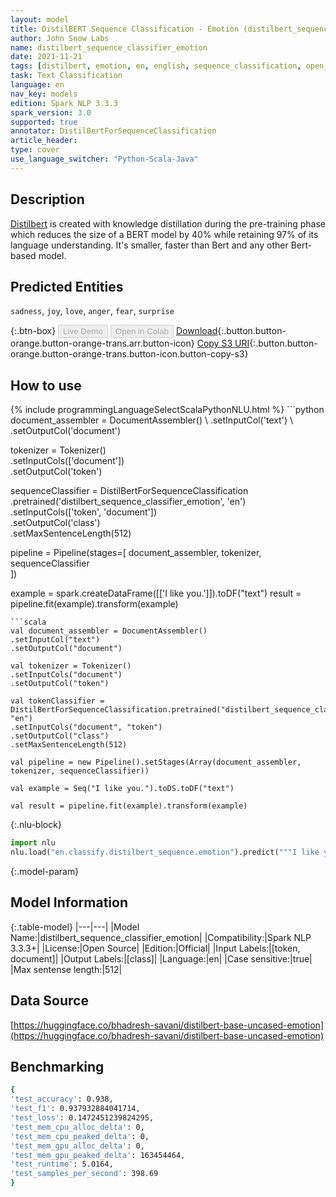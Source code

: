 ```yaml
---
layout: model
title: DistilBERT Sequence Classification - Emotion (distilbert_sequence_classifier_emotion)
author: John Snow Labs
name: distilbert_sequence_classifier_emotion
date: 2021-11-21
tags: [distilbert, emotion, en, english, sequence_classification, open_source]
task: Text Classification
language: en
nav_key: models
edition: Spark NLP 3.3.3
spark_version: 3.0
supported: true
annotator: DistilBertForSequenceClassification
article_header:
type: cover
use_language_switcher: "Python-Scala-Java"
---
```


## Description

[Distilbert](https://arxiv.org/abs/1910.01108) is created with knowledge distillation during the pre-training phase which reduces the size of a BERT model by 40% while retaining 97% of its language understanding. It's smaller, faster than Bert and any other Bert-based model.

## Predicted Entities

`sadness`, `joy`, `love`, `anger`, `fear`, `surprise`

{:.btn-box}
<button class="button button-orange" disabled>Live Demo</button>
<button class="button button-orange" disabled>Open in Colab</button>
[Download](https://s3.amazonaws.com/auxdata.johnsnowlabs.com/public/models/distilbert_sequence_classifier_emotion_en_3.3.3_3.0_1637500005725.zip){:.button.button-orange.button-orange-trans.arr.button-icon}
[Copy S3 URI](s3://auxdata.johnsnowlabs.com/public/models/distilbert_sequence_classifier_emotion_en_3.3.3_3.0_1637500005725.zip){:.button.button-orange.button-orange-trans.button-icon.button-copy-s3}

## How to use



<div class="tabs-box" markdown="1">
{% include programmingLanguageSelectScalaPythonNLU.html %}
```python
document_assembler = DocumentAssembler() \
.setInputCol('text') \
.setOutputCol('document')

tokenizer = Tokenizer() \
.setInputCols(['document']) \
.setOutputCol('token')

sequenceClassifier = DistilBertForSequenceClassification \
.pretrained('distilbert_sequence_classifier_emotion', 'en') \
.setInputCols(['token', 'document']) \
.setOutputCol('class') \
.setMaxSentenceLength(512)

pipeline = Pipeline(stages=[
document_assembler, 
tokenizer,
sequenceClassifier    
])

example = spark.createDataFrame([['I like you.']]).toDF("text")
result = pipeline.fit(example).transform(example)
```
```scala
val document_assembler = DocumentAssembler() 
.setInputCol("text") 
.setOutputCol("document")

val tokenizer = Tokenizer() 
.setInputCols("document") 
.setOutputCol("token")

val tokenClassifier = DistilBertForSequenceClassification.pretrained("distilbert_sequence_classifier_emotion", "en")
.setInputCols("document", "token")
.setOutputCol("class")
.setMaxSentenceLength(512)

val pipeline = new Pipeline().setStages(Array(document_assembler, tokenizer, sequenceClassifier))

val example = Seq("I like you.").toDS.toDF("text")

val result = pipeline.fit(example).transform(example)
```


{:.nlu-block}
```python
import nlu
nlu.load("en.classify.distilbert_sequence.emotion").predict("""I like you.""")
```

</div>

{:.model-param}
## Model Information

{:.table-model}
|---|---|
|Model Name:|distilbert_sequence_classifier_emotion|
|Compatibility:|Spark NLP 3.3.3+|
|License:|Open Source|
|Edition:|Official|
|Input Labels:|[token, document]|
|Output Labels:|[class]|
|Language:|en|
|Case sensitive:|true|
|Max sentense length:|512|

## Data Source

[https://huggingface.co/bhadresh-savani/distilbert-base-uncased-emotion](https://huggingface.co/bhadresh-savani/distilbert-base-uncased-emotion)

## Benchmarking

```bash
{
'test_accuracy': 0.938,
'test_f1': 0.937932884041714,
'test_loss': 0.1472451239824295,
'test_mem_cpu_alloc_delta': 0,
'test_mem_cpu_peaked_delta': 0,
'test_mem_gpu_alloc_delta': 0,
'test_mem_gpu_peaked_delta': 163454464,
'test_runtime': 5.0164,
'test_samples_per_second': 398.69
}
```